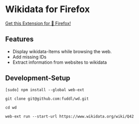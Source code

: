 # Wikidata for Firefox

[Get this Extension for 🦊 Firefox!](https://addons.mozilla.org/en-US/firefox/addon/wikidata/)

## Features

* Display wikidata-Items while browsing the web.
* Add missing IDs
* Extract information from websites to wikidata

## Development-Setup

```
[sudo] npm install --global web-ext

git clone git@github.com:fuddl/wd.git

cd wd

web-ext run --start-url https://www.wikidata.org/wiki/Q42
```

